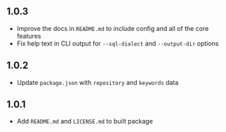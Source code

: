 ## 1.0.3

- Improve the docs in `README.md` to include config and all of the core features
- Fix help text in CLI output for `--sql-dialect` and `--output-dir` options

## 1.0.2

- Update `package.json` with `repository` and `keywords` data

## 1.0.1

- Add `README.md` and `LICENSE.md` to built package
